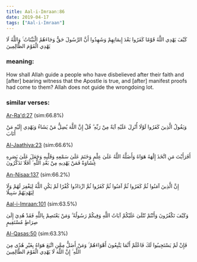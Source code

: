 ```yaml
---
title: Aal-i-Imraan:86
date: 2019-04-17
tags: ["Aal-i-Imraan"]
---
```

كَيْفَ يَهْدِي اللَّهُ قَوْمًا كَفَرُوا بَعْدَ إِيمَانِهِمْ وَشَهِدُوا أَنَّ الرَّسُولَ حَقٌّ وَجَاءَهُمُ الْبَيِّنَاتُ ۚ وَاللَّهُ لَا يَهْدِي الْقَوْمَ الظَّالِمِينَ
### meaning: 
How shall Allah guide a people who have disbelieved after their faith and [after] bearing witness that the Apostle is true, and [after] manifest proofs had come to them? Allah does not guide the wrongdoing lot.
### similar verses: 

[Ar-Ra'd:27](/13/27) (sim:66.8%)

وَيَقُولُ الَّذِينَ كَفَرُوا لَوْلَا أُنْزِلَ عَلَيْهِ آيَةٌ مِنْ رَبِّهِ ۗ قُلْ إِنَّ اللَّهَ يُضِلُّ مَنْ يَشَاءُ وَيَهْدِي إِلَيْهِ مَنْ أَنَابَ

[Al-Jaathiya:23](/45/23) (sim:66.6%)

أَفَرَأَيْتَ مَنِ اتَّخَذَ إِلَٰهَهُ هَوَاهُ وَأَضَلَّهُ اللَّهُ عَلَىٰ عِلْمٍ وَخَتَمَ عَلَىٰ سَمْعِهِ وَقَلْبِهِ وَجَعَلَ عَلَىٰ بَصَرِهِ غِشَاوَةً فَمَنْ يَهْدِيهِ مِنْ بَعْدِ اللَّهِ ۚ أَفَلَا تَذَكَّرُونَ

[An-Nisaa:137](/4/137) (sim:66.2%)

إِنَّ الَّذِينَ آمَنُوا ثُمَّ كَفَرُوا ثُمَّ آمَنُوا ثُمَّ كَفَرُوا ثُمَّ ازْدَادُوا كُفْرًا لَمْ يَكُنِ اللَّهُ لِيَغْفِرَ لَهُمْ وَلَا لِيَهْدِيَهُمْ سَبِيلًا

[Aal-i-Imraan:101](/3/101) (sim:63.5%)

وَكَيْفَ تَكْفُرُونَ وَأَنْتُمْ تُتْلَىٰ عَلَيْكُمْ آيَاتُ اللَّهِ وَفِيكُمْ رَسُولُهُ ۗ وَمَنْ يَعْتَصِمْ بِاللَّهِ فَقَدْ هُدِيَ إِلَىٰ صِرَاطٍ مُسْتَقِيمٍ

[Al-Qasas:50](/28/50) (sim:63.3%)

فَإِنْ لَمْ يَسْتَجِيبُوا لَكَ فَاعْلَمْ أَنَّمَا يَتَّبِعُونَ أَهْوَاءَهُمْ ۚ وَمَنْ أَضَلُّ مِمَّنِ اتَّبَعَ هَوَاهُ بِغَيْرِ هُدًى مِنَ اللَّهِ ۚ إِنَّ اللَّهَ لَا يَهْدِي الْقَوْمَ الظَّالِمِينَ
